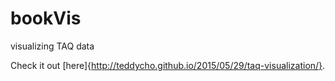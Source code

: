 # bookVis
visualizing TAQ data

Check it out [here]{http://teddycho.github.io/2015/05/29/taq-visualization/}.
